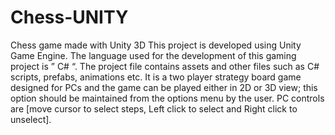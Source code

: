 # Chess-UNITY
 Chess game made with Unity 3D
This project is developed using Unity Game Engine. The language used for the development of this gaming project is ” C# “. The project file contains assets and other files such as C# scripts, prefabs, animations etc. It is a two player strategy board game designed for PCs and the game can be played either in 2D or 3D view; this option should be maintained from the options menu by the user. PC controls are [move cursor to select steps, Left click to select and Right click to unselect].
